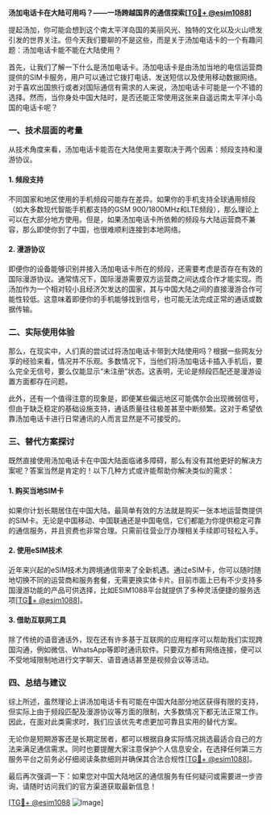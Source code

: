 **汤加电话卡在大陆可用吗？——一场跨越国界的通信探索[[TG💪+ @esim1088](https://t.me/s/esim1088)]**

提起汤加，你可能会想到这个南太平洋岛国的美丽风光、独特的文化以及火山喷发引发的世界关注。但今天我们要聊的不是这些，而是关于汤加电话卡的一个有趣问题：汤加电话卡能不能在大陆使用？

首先，让我们了解一下什么是汤加电话卡。汤加电话卡是由汤加当地的电信运营商提供的SIM卡服务，用户可以通过它拨打电话、发送短信以及使用移动数据网络。对于喜欢出国旅行或者对国际通信有需求的人来说，汤加电话卡可能是一个不错的选择。然而，当你身处中国大陆时，是否还能正常使用这张来自遥远南太平洋小岛国的电话卡呢？

### 一、技术层面的考量

从技术角度来看，汤加电话卡能否在大陆使用主要取决于两个因素：频段支持和漫游协议。

#### 1. 频段支持
不同国家和地区使用的手机频段可能存在差异。如果你的手机支持全球通用频段（如大多数现代智能手机都支持的GSM 900/1800MHz和LTE频段），那么理论上可以在大部分地方使用。但是，如果汤加电话卡所依赖的频段与大陆运营商不兼容，那么即使你到了中国，也很难顺利连接到本地网络。

#### 2. 漫游协议
即便你的设备能够识别并接入汤加电话卡所在的频段，还需要考虑是否存在有效的国际漫游协议。通常情况下，国际漫游需要双方运营商之间达成合作才能实现。而汤加作为一个相对较小且经济欠发达的国家，其与中国大陆之间的直接漫游合作可能性较低。这意味着即便你的手机能够找到信号，也可能无法完成正常的通话或数据传输。

### 二、实际使用体验

那么，在现实中，人们真的尝试过将汤加电话卡带到大陆使用吗？根据一些网友分享的经验来看，情况并不乐观。多数情况下，当他们将汤加电话卡插入手机后，要么完全无信号，要么仅能显示“未注册”状态。这表明，无论是频段匹配还是漫游设置方面都存在问题。

此外，还有一个值得注意的现象是，即便某些偏远地区可能偶尔会出现微弱信号，但由于缺乏稳定的基础设施支持，通话质量往往极差甚至中断频繁。这对于希望依靠汤加电话卡进行日常通讯的人而言显然是不可接受的。

### 三、替代方案探讨

既然直接使用汤加电话卡在中国大陆面临诸多障碍，那么有没有其他更好的解决方案呢？答案当然是肯定的！以下几种方式或许能帮助你解决类似的需求：

#### 1. 购买当地SIM卡
如果你计划长期居住在中国大陆，最简单有效的方法就是购买一张本地运营商提供的SIM卡。无论是中国移动、中国联通还是中国电信，它们都能为你提供稳定可靠的通信服务，并且资费也非常合理。只需前往营业厅办理相关手续即可轻松入手。

#### 2. 使用eSIM技术
近年来兴起的eSIM技术为跨境通信带来了全新机遇。通过eSIM卡，你可以随时随地切换不同的运营商和服务套餐，无需更换实体卡片。目前市面上已有不少支持多国漫游功能的产品可供选择，比如ESIM1088平台就提供了多种灵活便捷的服务选项[[TG💪+ @esim1088](https://t.me/s/esim1088)]。

#### 3. 借助互联网工具
除了传统的语音通话外，现在还有许多基于互联网的应用程序可以帮助我们实现跨国沟通，例如微信、WhatsApp等即时通讯软件。只要双方都有网络连接，便可以不受地域限制地进行文字聊天、语音通话甚至是视频会议等活动。

### 四、总结与建议

综上所述，虽然理论上讲汤加电话卡有可能在中国大陆部分地区获得有限的支持，但实际上由于频段匹配及漫游协议等方面的限制，大多数情况下都无法正常工作。因此，在面对此类需求时，我们应该优先考虑更加可靠且实用的替代方案。

无论你是短期游客还是长期定居者，都可以根据自身实际情况挑选最适合自己的方法来满足通信需求。同时也要提醒大家注意保护个人信息安全，在选择任何第三方服务平台之前务必仔细阅读条款细则并确保其合法合规性[[TG💪+ @esim1088](https://t.me/s/esim1088)]。

最后再次强调一下：如果您对中国大陆地区的通信服务有任何疑问或需要进一步咨询，请随时访问我们的官方渠道获取最新信息！

[[TG💪+ @esim1088](https://t.me/s/esim1088) ![Image](https://i.postimg.cc/4NQfJmqS/Snipaste-2025-05-13-00-14-12.png)]